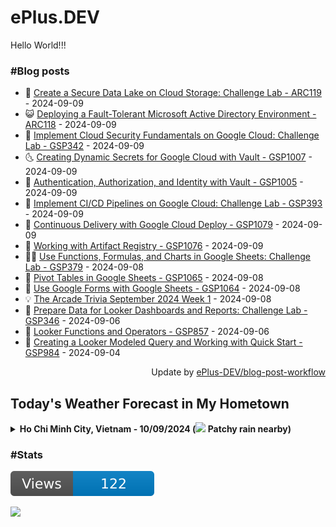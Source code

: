 # ePlus.DEV

Hello World!!!

### #Blog posts

- 🧰 [Create a Secure Data Lake on Cloud Storage: Challenge Lab - ARC119](https://eplus.dev/create-a-secure-data-lake-on-cloud-storage-challenge-lab-arc119) - 2024-09-09 
- 😺 [Deploying a Fault-Tolerant Microsoft Active Directory Environment - ARC118](https://eplus.dev/deploying-a-fault-tolerant-microsoft-active-directory-environment-arc118) - 2024-09-09 
- 🗽 [Implement Cloud Security Fundamentals on Google Cloud: Challenge Lab - GSP342](https://eplus.dev/implement-cloud-security-fundamentals-on-google-cloud-challenge-lab-gsp342-1) - 2024-09-09 
- 🌜 [Creating Dynamic Secrets for Google Cloud with Vault - GSP1007](https://eplus.dev/creating-dynamic-secrets-for-google-cloud-with-vault-gsp1007) - 2024-09-09 
- 📝 [Authentication, Authorization, and Identity with Vault - GSP1005](https://eplus.dev/authentication-authorization-and-identity-with-vault-gsp1005) - 2024-09-09 
- 🚀 [Implement CI/CD Pipelines on Google Cloud: Challenge Lab - GSP393](https://eplus.dev/implement-cicd-pipelines-on-google-cloud-challenge-lab-gsp393) - 2024-09-09 
- 💼 [Continuous Delivery with Google Cloud Deploy - GSP1079](https://eplus.dev/continuous-delivery-with-google-cloud-deploy-gsp1079) - 2024-09-09 
- 🦣 [Working with Artifact Registry - GSP1076](https://eplus.dev/working-with-artifact-registry-gsp1076) - 2024-09-09 
- 👨‍🏫 [Use Functions, Formulas, and Charts in Google Sheets: Challenge Lab - GSP379](https://eplus.dev/use-functions-formulas-and-charts-in-google-sheets-challenge-lab-gsp379) - 2024-09-08 
- 🔭 [Pivot Tables in Google Sheets - GSP1065](https://eplus.dev/pivot-tables-in-google-sheets-gsp1065) - 2024-09-08 
- 🤡 [Use Google Forms with Google Sheets - GSP1064](https://eplus.dev/use-google-forms-with-google-sheets-gsp1064) - 2024-09-08 
- 💡 [The Arcade Trivia September 2024 Week 1](https://eplus.dev/the-arcade-trivia-september-2024-week-1) - 2024-09-08 
- 🦣 [Prepare Data for Looker Dashboards and Reports: Challenge Lab - GSP346](https://eplus.dev/prepare-data-for-looker-dashboards-and-reports-challenge-lab-gsp346) - 2024-09-06 
- 💪 [Looker Functions and Operators - GSP857](https://eplus.dev/looker-functions-and-operators-gsp857) - 2024-09-06 
- 🤡 [Creating a Looker Modeled Query and Working with Quick Start - GSP984](https://eplus.dev/creating-a-looker-modeled-query-and-working-with-quick-start-gsp984) - 2024-09-04 


<div align="right">
    Update by <a target="_blank" href="https://github.com/ePlus-DEV/blog-post-workflow">ePlus-DEV/blog-post-workflow</a>
</div>


## Today's Weather Forecast in My Hometown



<details>
    <summary><b>Ho Chi Minh City, Vietnam - 10/09/2024 (<img src="https://cdn.weatherapi.com/weather/64x64/day/176.png" width="25" /> Patchy rain nearby)</b>
    </summary>

    
<table>
    <tr>
        <th>Hour</th>
        <td>00:00</td><td>01:00</td><td>02:00</td><td>03:00</td><td>04:00</td><td>05:00</td><td>06:00</td><td>07:00</td><td>08:00</td><td>09:00</td><td>10:00</td><td>11:00</td><td>12:00</td><td>13:00</td><td>14:00</td><td>15:00</td><td>16:00</td><td>17:00</td><td>18:00</td><td>19:00</td><td>20:00</td><td>21:00</td><td>22:00</td><td>23:00</td>
    </tr>
    <tr>
        <th>Weather</th>
        <td><img src="https://cdn.weatherapi.com/weather/64x64/night/116.png"></img></td><td><img src="https://cdn.weatherapi.com/weather/64x64/night/176.png"></img></td><td><img src="https://cdn.weatherapi.com/weather/64x64/night/176.png"></img></td><td><img src="https://cdn.weatherapi.com/weather/64x64/night/113.png"></img></td><td><img src="https://cdn.weatherapi.com/weather/64x64/night/116.png"></img></td><td><img src="https://cdn.weatherapi.com/weather/64x64/night/113.png"></img></td><td><img src="https://cdn.weatherapi.com/weather/64x64/day/113.png"></img></td><td><img src="https://cdn.weatherapi.com/weather/64x64/day/116.png"></img></td><td><img src="https://cdn.weatherapi.com/weather/64x64/day/116.png"></img></td><td><img src="https://cdn.weatherapi.com/weather/64x64/day/119.png"></img></td><td><img src="https://cdn.weatherapi.com/weather/64x64/day/176.png"></img></td><td><img src="https://cdn.weatherapi.com/weather/64x64/day/176.png"></img></td><td><img src="https://cdn.weatherapi.com/weather/64x64/day/116.png"></img></td><td><img src="https://cdn.weatherapi.com/weather/64x64/day/119.png"></img></td><td><img src="https://cdn.weatherapi.com/weather/64x64/day/266.png"></img></td><td><img src="https://cdn.weatherapi.com/weather/64x64/day/176.png"></img></td><td><img src="https://cdn.weatherapi.com/weather/64x64/day/200.png"></img></td><td><img src="https://cdn.weatherapi.com/weather/64x64/day/176.png"></img></td><td><img src="https://cdn.weatherapi.com/weather/64x64/night/176.png"></img></td><td><img src="https://cdn.weatherapi.com/weather/64x64/night/116.png"></img></td><td><img src="https://cdn.weatherapi.com/weather/64x64/night/176.png"></img></td><td><img src="https://cdn.weatherapi.com/weather/64x64/night/116.png"></img></td><td><img src="https://cdn.weatherapi.com/weather/64x64/night/116.png"></img></td><td><img src="https://cdn.weatherapi.com/weather/64x64/night/116.png"></img></td>
    </tr>
    <tr>
        <th>Condition</th>
        <td width="200px">Partly Cloudy </td><td width="200px">Patchy rain nearby</td><td width="200px">Patchy rain nearby</td><td width="200px">Clear </td><td width="200px">Partly Cloudy </td><td width="200px">Clear </td><td width="200px">Sunny</td><td width="200px">Partly Cloudy </td><td width="200px">Partly Cloudy </td><td width="200px">Cloudy </td><td width="200px">Patchy rain nearby</td><td width="200px">Patchy rain nearby</td><td width="200px">Partly cloudy</td><td width="200px">Cloudy </td><td width="200px">Light drizzle</td><td width="200px">Patchy rain nearby</td><td width="200px">Thundery outbreaks in nearby</td><td width="200px">Patchy rain nearby</td><td width="200px">Patchy rain nearby</td><td width="200px">Partly Cloudy </td><td width="200px">Patchy rain nearby</td><td width="200px">Partly Cloudy </td><td width="200px">Partly Cloudy </td><td width="200px">Partly Cloudy </td>
    </tr>
    <tr>
        <th>Temperature</th>
        <td>26.7 °C</td><td>26.4 °C</td><td>26.1 °C</td><td>25.9 °C</td><td>25.6 °C</td><td>25.7 °C</td><td>25.8 °C</td><td>26.8 °C</td><td>28.4 °C</td><td>29.9 °C</td><td>31.2 °C</td><td>32 °C</td><td>32.2 °C</td><td>32.5 °C</td><td>32.7 °C</td><td>32.4 °C</td><td>32 °C</td><td>31 °C</td><td>29.6 °C</td><td>28.9 °C</td><td>28.1 °C</td><td>27.5 °C</td><td>27.2 °C</td><td>27 °C</td>
    </tr>
    <tr>
        <th>Wind</th>
        <td>9.7 kph</td><td>10.1 kph</td><td>9.4 kph</td><td>7.6 kph</td><td>5.4 kph</td><td>5.8 kph</td><td>5.8 kph</td><td>8.3 kph</td><td>11.5 kph</td><td>13.3 kph</td><td>13 kph</td><td>12.6 kph</td><td>15.1 kph</td><td>11.2 kph</td><td>9.4 kph</td><td>7.6 kph</td><td>8.6 kph</td><td>11.9 kph</td><td>12.2 kph</td><td>13.3 kph</td><td>15.1 kph</td><td>13.7 kph</td><td>13.3 kph</td><td>12.2 kph</td>
    </tr>
</table>


<div align="right">
    Updated at: 2024-09-10T05:18:01Z - by <a target="_blank"
        href="https://github.com/ePlus-DEV/weather-forecast">ePlus-DEV/weather-forecast</a>
</div>
</details>


### #Stats

[![Image of counter](https://github.com/ePlus-DEV/view-counter/blob/main/svg/685088620/badge.svg)](https://github.com/ePlus-DEV/view-counter/blob/main/readme/685088620/week.md)

![](https://komarev.com/ghpvc/?username=ePlus-DEV&style=for-the-badge)
